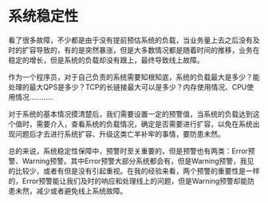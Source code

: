 # 系统稳定性

看了很多故障，不少都是由于没有提前预估系统的负载，当业务量上去之后没有及时的扩容导致的，有的是突然暴涨，但是大多数情况都是随着时间的推移，业务在稳定的增长，但是系统的负载却没有跟上，最终导致线上故障。

作为一个程序员，对于自己负责的系统需要知根知底，系统的负载最大是多少？能处理的最大QPS是多少？TCP的长链接最大可以是多少？内存使用情况、CPU使用情况…………

对于系统的基本情况摸清楚后，我们需要设置一定的预警值，当系统的负载达到这个值时，需要介入，查看系统的负载情况，确定是否需要进行扩容，以免在系统出现问题后才去进行系统扩容、升级这类亡羊补牢的事情，要防患未然。

总的来说，系统稳定性保障中，预警时至关重要的，但是预警也有两类：Error预警、Warning预警。其中Error预警大部分系统都会有，但是Warning预警，我见的比较少，或者有但是没有引起重视。在我的经验来看，两个预警的重要性是一样的，Error预警能让我们及时的响应和处理线上的问题，但是Warning预警却能防患未然，减少或者避免线上系统故障。

